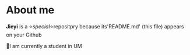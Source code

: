 # About me


**Jieyi** is a ⭐_special_⭐repositpry because its'README.md' (this file) appears on your Github

🍮I am currently a student in UM


